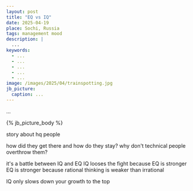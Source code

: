 ```yaml
---
layout: post
title: "EQ vs IQ"
date: 2025-04-19
place: Sochi, Russia
tags: management mood
description: |
  ...
keywords:
  - ...
  - ...
  - ...
  - ...
  - ...
image: /images/2025/04/trainspotting.jpg
jb_picture:
  caption: ...
---
```


...

<!--more-->

{% jb_picture_body %}

story about hq people

how did they get there and how do they stay?
why don't technical people overthrow them?

it's a battle between IQ and EQ
IQ looses the fight because EQ is stronger
EQ is stronger because rational thinking is weaker than irrational

IQ only slows down your growth to the top

